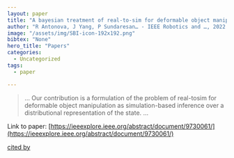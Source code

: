 ```yaml
---
layout: paper
title: "A bayesian treatment of real-to-sim for deformable object manipulation"
author: "R Antonova, J Yang, P Sundaresan… - IEEE Robotics and …, 2022 - ieeexplore.ieee.org"
image: "/assets/img/SBI-icon-192x192.png"
bibtex: "None"
hero_title: "Papers"
categories:
  - Uncategorized
tags:
  - paper

---
```

>… Our contribution is a formulation of the problem of real-tosim for deformable object manipulation as simulation-based inference over a distributional representation of the state. …

Link to paper: [https://ieeexplore.ieee.org/abstract/document/9730061/](https://ieeexplore.ieee.org/abstract/document/9730061/)

[cited by](https://scholar.google.com/scholar?cites=9520798284436671732&as_sdt=2005&sciodt=0,5&hl=en&num=20)
